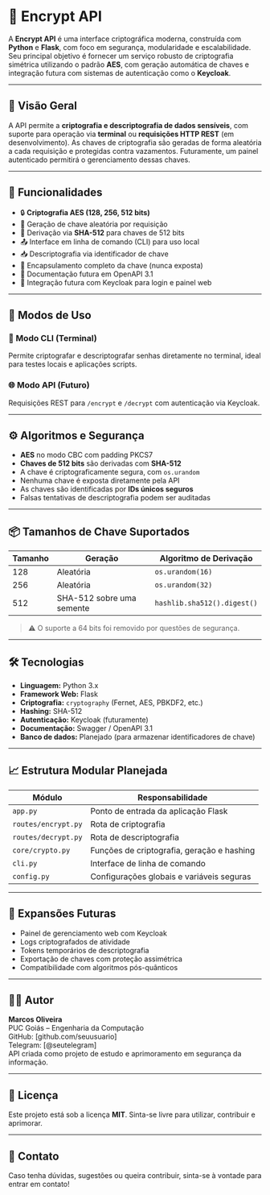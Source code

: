 # 🔐 Encrypt API

A **Encrypt API** é uma interface criptográfica moderna, construída com **Python** e **Flask**, com foco em segurança, modularidade e escalabilidade. Seu principal objetivo é fornecer um serviço robusto de criptografia simétrica utilizando o padrão **AES**, com geração automática de chaves e integração futura com sistemas de autenticação como o **Keycloak**.

---

## 📌 Visão Geral

A API permite a **criptografia e descriptografia de dados sensíveis**, com suporte para operação via **terminal** ou **requisições HTTP REST** (em desenvolvimento). As chaves de criptografia são geradas de forma aleatória a cada requisição e protegidas contra vazamentos. Futuramente, um painel autenticado permitirá o gerenciamento dessas chaves.

---

## 🚀 Funcionalidades

- 🔒 **Criptografia AES (128, 256, 512 bits)**
- 🔑 Geração de chave aleatória por requisição
- 🧠 Derivação via **SHA-512** para chaves de 512 bits
- 📤 Interface em linha de comando (CLI) para uso local
- 📥 Descriptografia via identificador de chave
- 🔐 Encapsulamento completo da chave (nunca exposta)
- 📘 Documentação futura em OpenAPI 3.1
- 🛂 Integração futura com Keycloak para login e painel web

---

## 🧪 Modos de Uso

### 🔧 Modo CLI (Terminal)
Permite criptografar e descriptografar senhas diretamente no terminal, ideal para testes locais e aplicações scripts.

### 🌐 Modo API (Futuro)
Requisições REST para `/encrypt` e `/decrypt` com autenticação via Keycloak.

---

## ⚙️ Algoritmos e Segurança

- **AES** no modo CBC com padding PKCS7
- **Chaves de 512 bits** são derivadas com **SHA-512**
- A chave é criptograficamente segura, com `os.urandom`
- Nenhuma chave é exposta diretamente pela API
- As chaves são identificadas por **IDs únicos seguros**
- Falsas tentativas de descriptografia podem ser auditadas

---

## 📦 Tamanhos de Chave Suportados

| Tamanho | Geração                        | Algoritmo de Derivação     |
|---------|--------------------------------|-----------------------------|
| 128     | Aleatória                      | `os.urandom(16)`           |
| 256     | Aleatória                      | `os.urandom(32)`           |
| 512     | SHA-512 sobre uma semente      | `hashlib.sha512().digest()`|

> ⚠️ O suporte a 64 bits foi removido por questões de segurança.

---

## 🛠️ Tecnologias

- **Linguagem:** Python 3.x
- **Framework Web:** Flask
- **Criptografia:** `cryptography` (Fernet, AES, PBKDF2, etc.)
- **Hashing:** SHA-512
- **Autenticação:** Keycloak (futuramente)
- **Documentação:** Swagger / OpenAPI 3.1
- **Banco de dados:** Planejado (para armazenar identificadores de chave)

---

## 📈 Estrutura Modular Planejada

| Módulo             | Responsabilidade                           |
|--------------------|---------------------------------------------|
| `app.py`           | Ponto de entrada da aplicação Flask         |
| `routes/encrypt.py`| Rota de criptografia                        |
| `routes/decrypt.py`| Rota de descriptografia                     |
| `core/crypto.py`   | Funções de criptografia, geração e hashing  |
| `cli.py`           | Interface de linha de comando               |
| `config.py`        | Configurações globais e variáveis seguras   |

---

## 🔮 Expansões Futuras

- Painel de gerenciamento web com Keycloak
- Logs criptografados de atividade
- Tokens temporários de descriptografia
- Exportação de chaves com proteção assimétrica
- Compatibilidade com algoritmos pós-quânticos

---

## 🧑‍💻 Autor

**Marcos Oliveira**  
PUC Goiás – Engenharia da Computação  
GitHub: [github.com/seuusuario]  
Telegram: [@seutelegram]  
API criada como projeto de estudo e aprimoramento em segurança da informação.

---

## 📝 Licença

Este projeto está sob a licença **MIT**. Sinta-se livre para utilizar, contribuir e aprimorar.

---

## 💬 Contato

Caso tenha dúvidas, sugestões ou queira contribuir, sinta-se à vontade para entrar em contato!

